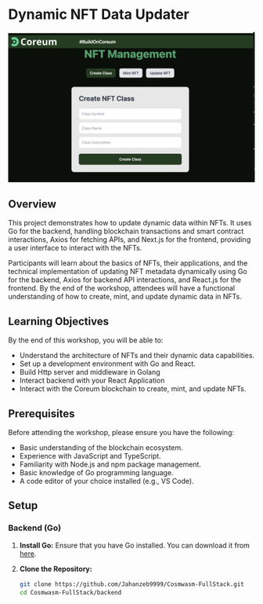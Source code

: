 # Dynamic NFT Data Updater
![WebappUI](./public/nft.png)


## Overview

This project demonstrates how to update dynamic data within NFTs. It uses Go for the backend, handling blockchain transactions and smart contract interactions, Axios for fetching APIs, and Next.js for the frontend, providing a user interface to interact with the NFTs.

Participants will learn about the basics of NFTs, their applications, and the technical implementation of updating NFT metadata dynamically using Go for the backend, Axios for backend API interactions, and React.js for the frontend. By the end of the workshop, attendees will have a functional understanding of how to create, mint, and update dynamic data in NFTs.

## Learning Objectives

By the end of this workshop, you will be able to:

- Understand the architecture of NFTs and their dynamic data capabilities.
- Set up a development environment with Go and React.
- Build Http server and middleware in Golang
- Interact backend with your React Application
- Interact with the Coreum blockchain to create, mint, and update NFTs.

## Prerequisites

Before attending the workshop, please ensure you have the following:

- Basic understanding of the blockchain ecosystem.
- Experience with JavaScript and TypeScript.
- Familiarity with Node.js and npm package management.
- Basic knowledge of Go programming language.
- A code editor of your choice installed (e.g., VS Code).

## Setup

### Backend (Go)

1. **Install Go:** Ensure that you have Go installed. You can download it from [here](https://golang.org/dl/).

2. **Clone the Repository:**
   ```bash
   git clone https://github.com/Jahanzeb9999/Cosmwasm-FullStack.git
   cd Cosmwasm-FullStack/backend
